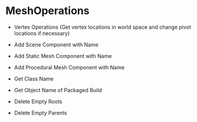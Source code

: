 # MeshOperations

- Vertex Operations (Get vertex locations in world space and change pivot locations if necessary)

- Add Scene Component with Name
- Add Static Mesh Component with Name
- Add Procedural Mesh Component with Name

- Get Class Name
- Get Object Name of Packaged Build

- Delete Empty Roots
- Delete Empty Parents
